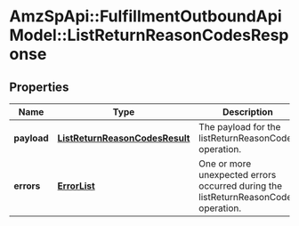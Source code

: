 # AmzSpApi::FulfillmentOutboundApiModel::ListReturnReasonCodesResponse

## Properties
Name | Type | Description | Notes
------------ | ------------- | ------------- | -------------
**payload** | [**ListReturnReasonCodesResult**](ListReturnReasonCodesResult.md) | The payload for the listReturnReasonCodes operation. | [optional] 
**errors** | [**ErrorList**](ErrorList.md) | One or more unexpected errors occurred during the listReturnReasonCodes operation. | [optional] 


